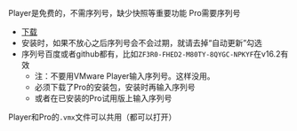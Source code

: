 Player是免费的，不需序列号，缺少快照等重要功能
Pro需要序列号
- [下载](https://www.vmware.com/products/workstation-pro/workstation-pro-evaluation.html)
- 安装时，如果不放心之后序列号会不会过期，就请去掉“自动更新”勾选
- 序列号百度或者github都有，比如`ZF3R0-FHED2-M80TY-8QYGC-NPKYF`在v16.2有效
  - 注：不要用VMware Player输入序列号。这样没用。
  - 必须下载了Pro的安装包，安装时再输入序列号
  - 或者在已安装的Pro试用版上输入序列号

Player和Pro的`.vmx`文件可以共用（都可以打开）